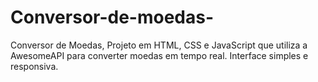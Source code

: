 # Conversor-de-moedas-
Conversor de Moedas, Projeto em HTML, CSS e JavaScript que utiliza a AwesomeAPI para converter moedas em tempo real. Interface simples e responsiva.

